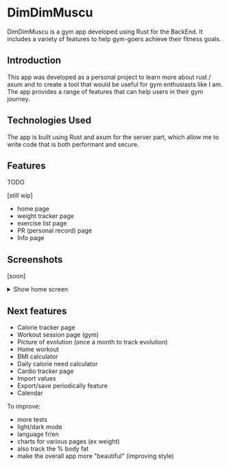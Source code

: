 # DimDimMuscu

DimDimMuscu is a gym app developed using Rust for the BackEnd.
It includes a variety of features to help gym-goers achieve their fitness goals.

## Introduction

This app was developed as a personal project to learn more about rust / axum and to create a tool that would be
useful for gym enthusiasts like I am. The app provides a range of features that can help users in their gym journey.

## Technologies Used

The app is built using Rust and axum for the server part, which allow me to write code that is both performant and
secure.

## Features

TODO

[still wip]

- home page
- weight tracker page
- exercise list page
- PR (personal record) page
- Info page

## Screenshots

[soon]

<details>
<summary>Show home screen</summary>

<img src="screenshots/Home.png" width=200>

</details>

## Next features

- Calorie tracker page
- Workout session page (gym)
- Picture of evolution (once a month to track evolution)
- Home workout
- BMI calculator
- Daily calorie need calculator
- Cardio tracker page
- Import values
- Export/save periodically feature
- Calendar

To improve:

- more tests
- light/dark mode
- language fr/en
- charts for various pages (ex weight)
- also track the % body fat
- make the overall app more "beautiful" (improving style)
